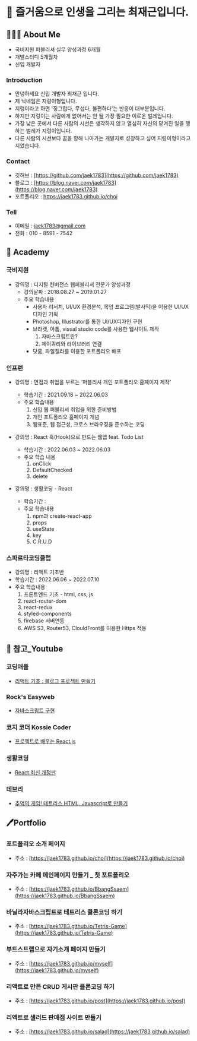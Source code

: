 # 📣 즐거움으로 인생을 그리는 최재근입니다.
## 🧑🏾‍💻 About Me
- 국비지원 퍼블리셔 실무 양성과정 6개월
- 개발스터디 5개월차
- 신입 개발자
### Introduction
- 안녕하세요 신입 개발자 최재근 입니다.
- 제 닉네임은 지렁이형입니다.
- 지렁이라고 하면 '징그럽다, 무섭다, 불편하다'는 반응이 대부분입니다.
- 하지만 지렁이는 사람에게 없어서는 안 될 가장 필요한 이로운 벌레입니다.
- 가장 낮은 곳에서 다른 사람의 시선은 생각하지 않고 열심히 자신의 맡겨진 일을 행하는 벌레가 지렁이입니다.
- 다른 사람의 시선보다 꿈을 향해 나아가는 개발자로 성장하고 싶어 지렁이형이라고 지었습니다.
### Contact
- 깃허브 : [https://github.com/jaek1783](https://github.com/jaek1783)
- 블로그 : [https://blog.naver.com/jaek1783](https://blog.naver.com/jaek1783)
- 포트폴리오 : https://jaek1783.github.io/choi

### Tell
- 이메일 : jaek1783@gmail.com
- 전화 : 010 - 8591 - 7542
## 🏢 Academy
### 국비지원

- 강의명 : 디지털 컨버전스 웹퍼블리셔 전문가 양성과정
    - 강의날짜 : 2018.08.27 ~ 2019.01.27
    - 주요 학습내용
        - 사용자 리서치, UI/UX 환경분석, 목업 프로그램(발사믹)을 이용한  UI/UX디자인 기획
        - Photoshop, Illustrator를 통한 UI/UX디자인 구현
        - 브라켓, 아톰, visual studio code를 사용한 웹사이트 제작
            1. 자바스크립트란?
            2. 제이쿼리와 라이브러리 연결
        - 닷홈, 파일질라를 이용한 포트폴리오 배포

### 인프런

- 강의명 : 면접과 취업을 부르는 ‘퍼블리셔 개인 포트폴리오 홈페이지 제작’
    - 학습기간 : 2021.09.18 ~ 2022.06.03
    - 주요 학습내용
        1. 신입 웹 퍼블리셔 취업을 위한 준비방법
        2. 개인 포트폴리오 홈페이지 개념
        3. 웹표준, 웹 접근성, 크로스 브라우징을 준수하는 코딩
        
- 강의명 : React 훅(Hook)으로 만드는 웹엡 feat. Todo List
    - 학습기간 : 2022.06.03 ~ 2022.06.03
    - 주요 학습 내용
        1. onClick
        2. DefaultChecked
        3. delete
        
- 강의명 : 생활코딩 - React
    - 학습기간 :
    - 주요 학습내용
        1. npm과 create-react-app
        2. props
        3. useState
        4. key
        5. C.R.U.D

### 스파르타코딩클럽

- 강의명 : 리액트 기초반
- 학습기간 : 2022.06.06 ~ 2022.07.10
- 주요 학습내용
    1. 프론트엔드 기초 - html, css, js
    2. react-router-dom
    3. react-redux
    4. styled-components
    5. firebase 서버연동
    6. AWS S3, Router53, ClouldFront를 이용한 Https 적용

## 🔎 참고_Youtube

### 코딩애플

- [리액트 기초 : 블로그 프로젝트 만들기](https://www.youtube.com/playlist?list=PLfLgtT94nNq1e6tr4sm2eH6ZZC2jcqGOy)

### **Rock's Easyweb**

- [자바스크립트 구현](https://www.youtube.com/watch?v=Mga3LXPnWdc&list=PL-qMANrofLyvzqz2yYzNectJnYo5ZifE7)

### **코지 코더 Kossie Coder**

- [프로젝트로 배우는 React.js](https://www.youtube.com/playlist?list=PLB7CpjPWqHOs7ZCQfvA63dkV2A5MRyTRk)

### **생활코딩**

- [React 최신 개정판](https://www.youtube.com/watch?v=AoMv0SIjZL8&list=PLuHgQVnccGMCOGstdDZvH41x0Vtvwyxu7)

### 데브리

- [추억의 게임! 테트리스 HTML, Javascript로 만들기](https://www.youtube.com/watch?v=_CsGSE5gwTA&list=PLpJDjPqxGWGrSGPUBqWlsJlcLF_grNClK)

## 🖊Portfolio

### 포트폴리오 소개 페이지

- 주소 : [https://jaek1783.github.io/choi](https://jaek1783.github.io/choi)

### 자주가는 카페 메인페이지 만들기 _ 첫 포트폴리오

- 주소 : [https://jaek1783.github.io/BbangSsaem](https://jaek1783.github.io/BbangSsaem)

### 바닐라자바스크립트로 테트리스 클론코딩 하기

- 주소 : [https://jaek1783.github.io/Tetris-Game](https://jaek1783.github.io/Tetris-Game)

### 부트스트랩으로 자기소개 페이지 만들기

- 주소 : [https://jaek1783.github.io/myself](https://jaek1783.github.io/myself)

### 리액트로 만든 CRUD 게시판 클론코딩 하기

- 주소 : [https://jaek1783.github.io/post](https://jaek1783.github.io/post)

### 리액트로 샐러드 판매점 사이트 만들기

- 주소 : [https://jaek1783.github.io/salad](https://jaek1783.github.io/salad)

